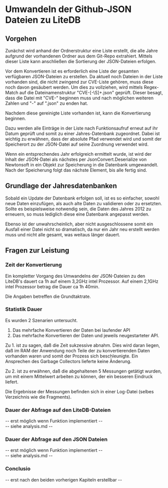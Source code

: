 # Umwandeln der Github-JSON Dateien zu LiteDB

## Vorgehen
Zunächst wird anhand der Ordnerstruktur eine Liste erstellt, die alle Jahre aufgrund der vorhandenen Ordner aus dem Git-Repo extrahiert.
Mittels dieser Liste kann anschließen die Sortierung der JSON-Dateien erfolgen.

Vor dem Konvertieren ist es erforderlich eine Liste der gesamten verfügbaren JSON-Dateien zu erstellen.
Da aktuell noch Dateien in der Liste vorhanden sind, die nicht zwingend zur CVE-Liste gehören, muss diese noch davon gesäubert werden.
Um dies zu vollziehen, wird mittels Regex-Match auf die Dateinamenstruktur "CVE-[-\S]+.json" geprüft.
Dieser besagt, dass die Datei mit "CVE-" beginnen muss und nach möglichen weiteren Zahlen und "-" auf ".json" zu enden hat.

Nachdem diese gereinigte Liste vorhanden ist, kann die Konvertierung beginnen.

Dazu werden alle Einträge in der Liste nach Funktionsaufruf erneut auf ihr Datum geprüft und somit zu einer Jahres-Datenbank zugeordnet.
Dabei ist wichtig zu erwähnen, dass der absolute Pfad verwendet wird und somit der Speicherort zu der JSON-Datei auf seine Zuordnung verwendet wird.

Wenn ein entsprechendes Jahr erfolgreich ermittelt wurde, ist wird der Inhalt der JSON-Datei als nächstes per JsonConvert.Deserialize von Newtonsoft in ein Objekt zur Speicherung in die Datenbank umgewandelt.
Nach der Speicherung folgt das nächste Element, bis alle fertig sind.

## Grundlage der Jahresdatenbanken
Sobald ein Update der Datenbank erfolgen soll, ist es so einfacher, sowohl neue Daten einzufügen, als auch alte Daten zu validieren oder zu ersetzten.
Sollte es beispielsweise notwendig sein, die Daten des Jahres 2012 zu erneuern, so muss lediglich diese eine Datenbank angepasst werden.

Ebenso ist der unwahrscheinlich, aber nicht ausgeschlossene somit ein Ausfall einer Datei nicht so dramatisch, da nur ein Jahr neu erstellt werden muss und nicht alle gesamt, was weitaus länger dauert.

## Fragen zur Leistung

### Zeit der Konvertierung
Ein kompletter Vorgang des Umwandelns der JSON-Dateien zu den LiteDB's dauert ca 1h auf einem 3,2GHz intel Prozessor.
Auf einem 2,1GHz intel Prozessor betrag die Dauer ca 1h 40min.

Die Angaben betreffen die Grundtaktrate.

### Statistik Dauer
Es wurden 2 Szenarien untersucht.
1. Das mehrfache Konvertieren der Daten bei laufender API
2. Das mehrfache Konvertieren der Daten und jeweils neugestarteter API.

Zu 1. ist zu sagen, daß die Zeit sukzessive abnahm. Dies wird daran liegen, daß im RAM der Anwendung noch Teile der zu konvertierenden Daten vorhanden waren und somit der Prozess sich beschleunigte.
Ein Ansprechen des Garbage Collectors lieferte keine Änderung.

Zu 2. ist zu erwähnen, daß die abgehaltenen 5 Messungen getätigt wurden, um mit einem Mittelwert arbeiten zu können, der ein besseren Eindruck liefert.

Die Ergebnisse der Messungen befinden sich in einer Log-Datei (selbes Verzeichnis wie die Fragments).

### Dauer der Abfrage auf den LiteDB-Dateien
-- erst möglich wenn Funktion implementiert -- <br/>
-- siehe analysis.md --

### Dauer der Abfrage auf den JSON Dateien
-- erst möglich wenn Funktion implementiert -- <br/>
-- siehe analysis.md --

### Conclusio
-- erst nach den beiden vorherigen Kapiteln erstellbar --
